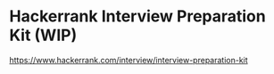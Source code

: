 # Hackerrank Interview Preparation Kit (WIP)

https://www.hackerrank.com/interview/interview-preparation-kit
